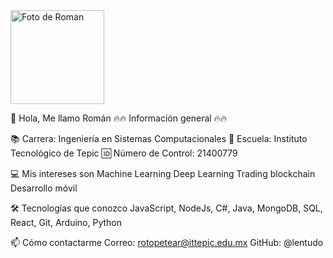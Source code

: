 
<img src="https://avatars.githubusercontent.com/u/170288783?v=4" width="150" alt="Foto de Roman" />

👋 Hola, Me llamo Román
🔥🔥 Información general 🔥🔥

📚 Carrera: Ingeniería en Sistemas Computacionales
🏫 Escuela: Instituto Tecnológico de Tepic
🆔 Número de Control: 21400779

💻 Mis intereses son
Machine Learning
Deep Learning
Trading blockchain
Desarrollo móvil


🛠 Tecnologías que conozco
JavaScript, NodeJs, C#, 
Java, MongoDB, SQL, React,
Git, Arduino, Python

📫 Cómo contactarme
Correo: rotopetear@ittepic.edu.mx
GitHub: @lentudo
